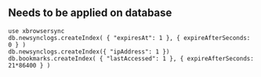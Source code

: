 ## Needs to be applied on database

```db.createUser({ user: "xbrowsersync", pwd: "<password>", roles: [ { role: "readWrite", db: "xbrowsersync" }, { role: "readWrite", db: "xbrowsersynctest" } ] })
use xbrowsersync
db.newsynclogs.createIndex( { "expiresAt": 1 }, { expireAfterSeconds: 0 } )
db.newsynclogs.createIndex({ "ipAddress": 1 })
db.bookmarks.createIndex( { "lastAccessed": 1 }, { expireAfterSeconds: 21*86400 } )
```
